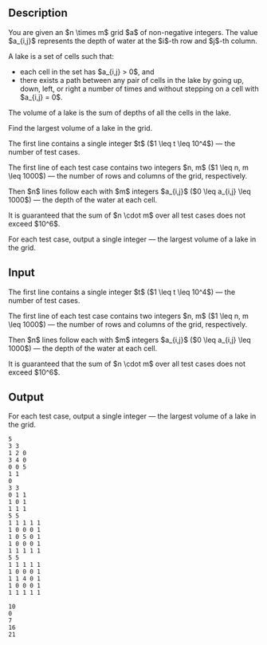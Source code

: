 ## Description

<div><p>You are given an $n \times m$ grid $a$ of non-negative integers. The value $a_{i,j}$ represents the depth of water at the $i$-th row and $j$-th column. </p><p>A lake is a set of cells such that:</p><ul> <li> each cell in the set has $a_{i,j} &gt; 0$, and </li><li> there exists a path between any pair of cells in the lake by going up, down, left, or right a number of times and without stepping on a cell with $a_{i,j} = 0$. </li></ul><p>The volume of a lake is the sum of depths of all the cells in the lake.</p><p>Find the largest volume of a lake in the grid.</p></div><div class="input-specification"><p>The first line contains a single integer $t$ ($1 \leq t \leq 10^4$)&nbsp;— the number of test cases.</p><p>The first line of each test case contains two integers $n, m$ ($1 \leq n, m \leq 1000$)&nbsp;— the number of rows and columns of the grid, respectively.</p><p>Then $n$ lines follow each with $m$ integers $a_{i,j}$ ($0 \leq a_{i,j} \leq 1000$)&nbsp;— the depth of the water at each cell.</p><p>It is guaranteed that the sum of $n \cdot m$ over all test cases does not exceed $10^6$.</p></div><div class="output-specification"><p>For each test case, output a single integer&nbsp;— the largest volume of a lake in the grid.</p></div>

## Input

<p>The first line contains a single integer $t$ ($1 \leq t \leq 10^4$)&nbsp;— the number of test cases.</p><p>The first line of each test case contains two integers $n, m$ ($1 \leq n, m \leq 1000$)&nbsp;— the number of rows and columns of the grid, respectively.</p><p>Then $n$ lines follow each with $m$ integers $a_{i,j}$ ($0 \leq a_{i,j} \leq 1000$)&nbsp;— the depth of the water at each cell.</p><p>It is guaranteed that the sum of $n \cdot m$ over all test cases does not exceed $10^6$.</p>

## Output

<p>For each test case, output a single integer&nbsp;— the largest volume of a lake in the grid.</p>





```input1|2,3,4,5,8,9,10,11,18,19,20,21,22,23
5
3 3
1 2 0
3 4 0
0 0 5
1 1
0
3 3
0 1 1
1 0 1
1 1 1
5 5
1 1 1 1 1
1 0 0 0 1
1 0 5 0 1
1 0 0 0 1
1 1 1 1 1
5 5
1 1 1 1 1
1 0 0 0 1
1 1 4 0 1
1 0 0 0 1
1 1 1 1 1
```




```output1
10
0
7
16
21
```


